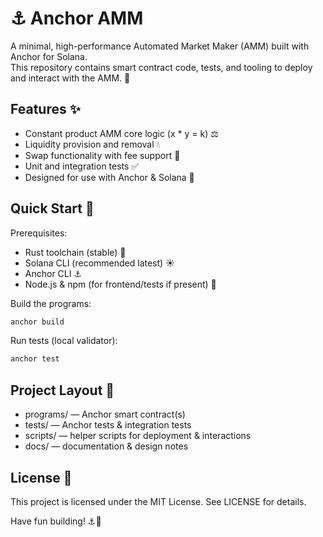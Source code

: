 # ⚓ Anchor AMM

A minimal, high-performance Automated Market Maker (AMM) built with Anchor for Solana.  
This repository contains smart contract code, tests, and tooling to deploy and interact with the AMM. 🚀

## Features ✨
- Constant product AMM core logic (x * y = k) ⚖️
- Liquidity provision and removal 💧
- Swap functionality with fee support 🔁
- Unit and integration tests ✅
- Designed for use with Anchor & Solana 🦀

## Quick Start 🚦

Prerequisites:
- Rust toolchain (stable) 🦀
- Solana CLI (recommended latest) ☀️
- Anchor CLI ⚓
- Node.js & npm (for frontend/tests if present) 🧩

Build the programs:
```bash
anchor build
```

Run tests (local validator):
```bash
anchor test
```

## Project Layout 📁
- programs/ — Anchor smart contract(s)
- tests/ — Anchor tests & integration tests
- scripts/ — helper scripts for deployment & interactions
- docs/ — documentation & design notes

## License 📜
This project is licensed under the MIT License. See LICENSE for details.

Have fun building! ⚓🧭
